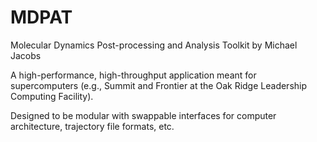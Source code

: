 # MDPAT

Molecular Dynamics Post-processing and Analysis Toolkit by Michael Jacobs

A high-performance, high-throughput application meant for supercomputers (e.g., Summit and Frontier at the Oak Ridge Leadership Computing Facility).

Designed to be modular with swappable interfaces for computer architecture, trajectory file formats, etc.
